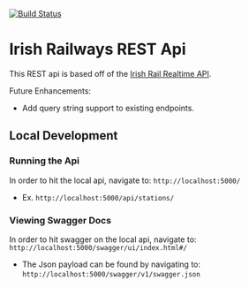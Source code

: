 [![Build Status](https://dev.azure.com/johnshrader/irish-railways-api/_apis/build/status/jpshrader.irish-railways-api?branchName=master)](https://dev.azure.com/johnshrader/irish-railways-api/_build/latest?definitionId=1&branchName=master)

# Irish Railways REST Api
This REST api is based off of the [Irish Rail Realtime API](http://api.irishrail.ie/realtime).

Future Enhancements:
 * Add query string support to existing endpoints.

## Local Development


### Running the Api

In order to hit the local api, navigate to: `http://localhost:5000/`
 * Ex. `http://localhost:5000/api/stations/`


### Viewing Swagger Docs

In order to hit swagger on the local api, navigate to: `http://localhost:5000/swagger/ui/index.html#/`
 * The Json payload can be found by navigating to: `http://localhost:5000/swagger/v1/swagger.json`


